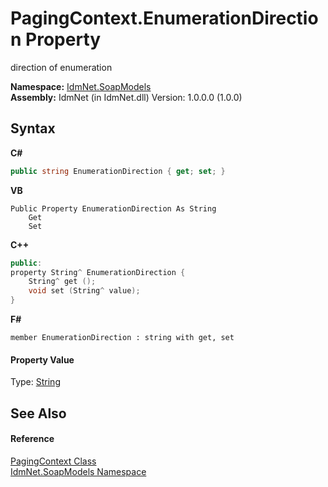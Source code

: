 # PagingContext.EnumerationDirection Property 
 

direction of enumeration

**Namespace:**&nbsp;<a href="N_IdmNet_SoapModels">IdmNet.SoapModels</a><br />**Assembly:**&nbsp;IdmNet (in IdmNet.dll) Version: 1.0.0.0 (1.0.0)

## Syntax

**C#**<br />
``` C#
public string EnumerationDirection { get; set; }
```

**VB**<br />
``` VB
Public Property EnumerationDirection As String
	Get
	Set
```

**C++**<br />
``` C++
public:
property String^ EnumerationDirection {
	String^ get ();
	void set (String^ value);
}
```

**F#**<br />
``` F#
member EnumerationDirection : string with get, set

```


#### Property Value
Type: <a href="http://msdn2.microsoft.com/en-us/library/s1wwdcbf" target="_blank">String</a>

## See Also


#### Reference
<a href="T_IdmNet_SoapModels_PagingContext">PagingContext Class</a><br /><a href="N_IdmNet_SoapModels">IdmNet.SoapModels Namespace</a><br />